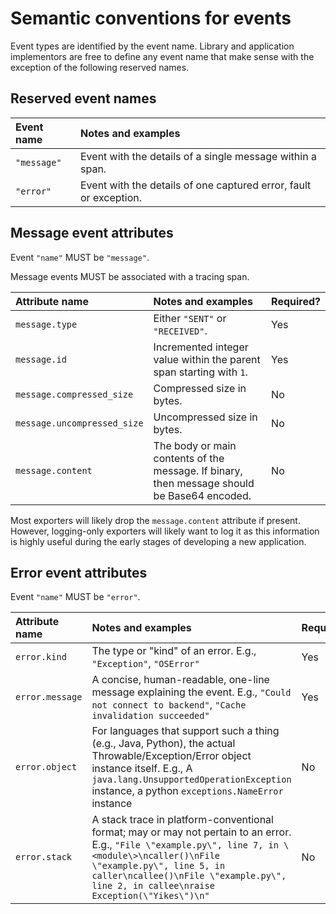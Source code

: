 # Semantic conventions for events

Event types are identified by the event name. Library and application implementors
are free to define any event name that make sense with the exception of the
following reserved names.

## Reserved event names

| Event name  | Notes and examples                                                 |
| :---------- | :----------------------------------------------------------------- |
| `"message"` | Event with the details of a single message within a span.          |
| `"error"`   | Event with the details of one captured error, fault or exception.  |

## Message event attributes

Event `"name"` MUST be `"message"`.

Message events MUST be associated with a tracing span.

| Attribute name | Notes and examples                     | Required? |
| :------------- | :------------------------------------- | --------- |
| `message.type` | Either `"SENT"` or `"RECEIVED"`.       | Yes |
| `message.id`   | Incremented integer value within the parent span starting with `1`. | Yes |
| `message.compressed_size` | Compressed size in bytes. | No |
| `message.uncompressed_size` | Uncompressed size in bytes. | No |
| `message.content` | The body or main contents of the message. If binary, then message should be Base64 encoded. | No |

Most exporters will likely drop the `message.content` attribute if present.
However, logging-only exporters will likely want to log it as this information
is highly useful during the early stages of developing a new application.

## Error event attributes

Event `"name"` MUST be `"error"`.

| Attribute name | Notes and examples                     | Required? |
| :------------- | :------------------------------------- | --------- |
| `error.kind`   | The type or "kind" of an error. E.g., `"Exception"`, `"OSError"` | Yes |
| `error.message` | A concise, human-readable, one-line message explaining the event. E.g., `"Could not connect to backend"`, `"Cache invalidation succeeded"` | Yes |
| `error.object` | For languages that support such a thing (e.g., Java, Python), the actual Throwable/Exception/Error object instance itself. E.g., A `java.lang.UnsupportedOperationException` instance, a python `exceptions.NameError` instance | No |
| `error.stack` | A stack trace in platform-conventional format; may or may not pertain to an error. E.g., `"File \"example.py\", line 7, in \<module\>\ncaller()\nFile \"example.py\", line 5, in caller\ncallee()\nFile \"example.py\", line 2, in callee\nraise Exception(\"Yikes\")\n"` | No |
